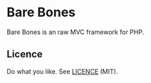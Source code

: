 # Bare Bones

Bare Bones is an raw MVC framework for PHP.

## Licence

Do what you like. See [LICENCE](https://github.com/garethflowers/bare-bones/blob/master/LICENCE.md) (MIT).
